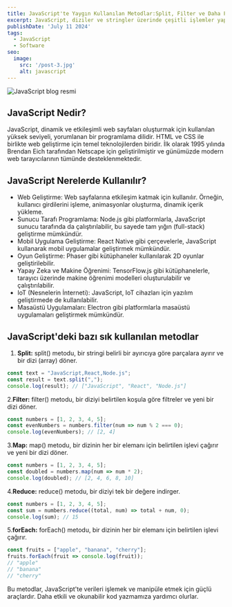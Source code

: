 ```yaml
---
title: JavaScript'te Yaygın Kullanılan Metodlar:Split, Filter ve Daha Fazlası
excerpt: JavaScript, diziler ve stringler üzerinde çeşitli işlemler yapmamızı sağlayan birçok yerleşik metoda sahiptir.Bu yazıda, split(), filter(), map(), reduce(), forEach() gibi yaygın kullanılan metodları inceleyeceğiz.
publishDate: 'July 11 2024'
tags:
  - JavaScript
  - Software
seo:
  image:
    src: '/post-3.jpg'
    alt: javascript
---
```


![JavaScript blog resmi](/post-3.jpg)


## JavaScript Nedir?
JavaScript, dinamik ve etkileşimli web sayfaları oluşturmak için kullanılan yüksek seviyeli, yorumlanan bir programlama dilidir. HTML ve CSS ile birlikte web geliştirme için temel teknolojilerden biridir.
İlk olarak 1995 yılında Brendan Eich tarafından Netscape için geliştirilmiştir ve günümüzde modern web tarayıcılarının tümünde desteklenmektedir.

## JavaScript Nerelerde Kullanılır?

- Web Geliştirme: Web sayfalarına etkileşim katmak için kullanılır. Örneğin, kullanıcı girdilerini işleme, animasyonlar oluşturma, dinamik içerik yükleme.
- Sunucu Tarafı Programlama: Node.js gibi platformlarla, JavaScript sunucu tarafında da çalıştırılabilir, bu sayede tam yığın (full-stack) geliştirme mümkündür.
- Mobil Uygulama Geliştirme: React Native gibi çerçevelerle, JavaScript kullanarak mobil uygulamalar geliştirmek mümkündür.
- Oyun Geliştirme: Phaser gibi kütüphaneler kullanılarak 2D oyunlar geliştirilebilir.
- Yapay Zeka ve Makine Öğrenimi: TensorFlow.js gibi kütüphanelerle, tarayıcı üzerinde makine öğrenimi modelleri oluşturulabilir ve çalıştırılabilir.
- IoT (Nesnelerin İnterneti): JavaScript, IoT cihazları için yazılım geliştirmede de kullanılabilir.
- Masaüstü Uygulamaları: Electron gibi platformlarla masaüstü uygulamaları geliştirmek mümkündür.


## JavaScript'deki bazı sık kullanılan metodlar

1. **Split:** split() metodu, bir stringi belirli bir ayırıcıya göre parçalara ayırır ve bir dizi (array) döner.

```js
const text = "JavaScript,React,Node.js";
const result = text.split(",");
console.log(result); // ["JavaScript", "React", "Node.js"]
```

2.**Filter:** filter() metodu, bir diziyi belirtilen koşula göre filtreler ve yeni bir dizi döner.

```js
const numbers = [1, 2, 3, 4, 5];
const evenNumbers = numbers.filter(num => num % 2 === 0);
console.log(evenNumbers); // [2, 4]
```

3.**Map:** map() metodu, bir dizinin her bir elemanı için belirtilen işlevi çağırır ve yeni bir dizi döner.

```js
const numbers = [1, 2, 3, 4, 5];
const doubled = numbers.map(num => num * 2);
console.log(doubled); // [2, 4, 6, 8, 10]
```

4.**Reduce:** reduce() metodu, bir diziyi tek bir değere indirger.

```js
const numbers = [1, 2, 3, 4, 5];
const sum = numbers.reduce((total, num) => total + num, 0);
console.log(sum); // 15
```

5.**forEach:** forEach() metodu, bir dizinin her bir elemanı için belirtilen işlevi çağırır.

```js
const fruits = ["apple", "banana", "cherry"];
fruits.forEach(fruit => console.log(fruit));
// "apple"
// "banana"
// "cherry"
```
Bu metodlar, JavaScript'te verileri işlemek ve manipüle etmek için güçlü araçlardır.
Daha etkili ve okunabilir kod yazmamıza yardımcı olurlar.